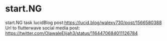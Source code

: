 # start.NG

start.NG task lucidBlog post:https://lucid.blog/walexy730/post/1566580388
Url to flutterwave social media post: https://twitter.com/OlawaleElijah3/status/1164470684011126784
